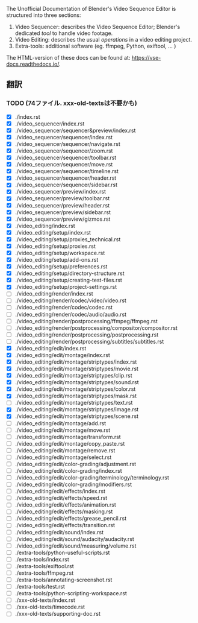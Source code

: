 The Unofficial Documentation of Blender's Video Sequence Editor is structured into three sections:

1. Video Sequencer: describes the Video Sequence Editor; Blender's dedicated _tool_ to handle video footage.
2. Video Editing: describes the usual _operations_ in a video editing project.
3. Extra-tools: additional software (eg. ffmpeg, Python, exiftool, ... )

The HTML-version of these docs can be found at: https://vse-docs.readthedocs.io/.

## 翻訳

### TODO (74ファイル. xxx-old-textsは不要かも)

- [x] ./index.rst
- [x] ./video_sequencer/index.rst
- [x] ./video_sequencer/sequencer&preview/index.rst
- [x] ./video_sequencer/sequencer/index.rst
- [x] ./video_sequencer/sequencer/navigate.rst
- [x] ./video_sequencer/sequencer/zoom.rst
- [x] ./video_sequencer/sequencer/toolbar.rst
- [x] ./video_sequencer/sequencer/move.rst
- [x] ./video_sequencer/sequencer/timeline.rst
- [x] ./video_sequencer/sequencer/header.rst
- [x] ./video_sequencer/sequencer/sidebar.rst
- [x] ./video_sequencer/preview/index.rst
- [x] ./video_sequencer/preview/toolbar.rst
- [x] ./video_sequencer/preview/header.rst
- [x] ./video_sequencer/preview/sidebar.rst
- [x] ./video_sequencer/preview/gizmos.rst
- [x] ./video_editing/index.rst
- [x] ./video_editing/setup/index.rst
- [x] ./video_editing/setup/proxies_technical.rst
- [x] ./video_editing/setup/proxies.rst
- [x] ./video_editing/setup/workspace.rst
- [x] ./video_editing/setup/add-ons.rst
- [x] ./video_editing/setup/preferences.rst
- [x] ./video_editing/setup/directory-structure.rst
- [x] ./video_editing/setup/creating-test-files.rst
- [x] ./video_editing/setup/project-settings.rst
- [ ] ./video_editing/render/index.rst
- [ ] ./video_editing/render/codec/video/video.rst
- [ ] ./video_editing/render/codec/codec.rst
- [ ] ./video_editing/render/codec/audio/audio.rst
- [ ] ./video_editing/render/postprocessing/ffmpeg/ffmpeg.rst
- [ ] ./video_editing/render/postprocessing/compositor/compositor.rst
- [ ] ./video_editing/render/postprocessing/postprocessing.rst
- [ ] ./video_editing/render/postprocessing/subtitles/subtitles.rst
- [x] ./video_editing/edit/index.rst
- [x] ./video_editing/edit/montage/index.rst
- [x] ./video_editing/edit/montage/striptypes/index.rst
- [x] ./video_editing/edit/montage/striptypes/movie.rst
- [x] ./video_editing/edit/montage/striptypes/clip.rst
- [x] ./video_editing/edit/montage/striptypes/sound.rst
- [x] ./video_editing/edit/montage/striptypes/color.rst
- [x] ./video_editing/edit/montage/striptypes/mask.rst
- [ ] ./video_editing/edit/montage/striptypes/text.rst
- [x] ./video_editing/edit/montage/striptypes/image.rst
- [x] ./video_editing/edit/montage/striptypes/scene.rst
- [ ] ./video_editing/edit/montage/add.rst
- [ ] ./video_editing/edit/montage/move.rst
- [ ] ./video_editing/edit/montage/transform.rst
- [ ] ./video_editing/edit/montage/copy_paste.rst
- [ ] ./video_editing/edit/montage/remove.rst
- [ ] ./video_editing/edit/montage/select.rst
- [ ] ./video_editing/edit/color-grading/adjustment.rst
- [ ] ./video_editing/edit/color-grading/index.rst
- [ ] ./video_editing/edit/color-grading/terminology/terminology.rst
- [ ] ./video_editing/edit/color-grading/modifiers.rst
- [ ] ./video_editing/edit/effects/index.rst
- [ ] ./video_editing/edit/effects/speed.rst
- [ ] ./video_editing/edit/effects/animation.rst
- [ ] ./video_editing/edit/effects/masking.rst
- [ ] ./video_editing/edit/effects/grease_pencil.rst
- [ ] ./video_editing/edit/effects/transition.rst
- [ ] ./video_editing/edit/sound/index.rst
- [ ] ./video_editing/edit/sound/audacity/audacity.rst
- [ ] ./video_editing/edit/sound/measuring/volume.rst
- [ ] ./extra-tools/python-useful-scripts.rst
- [ ] ./extra-tools/index.rst
- [ ] ./extra-tools/exiftool.rst
- [ ] ./extra-tools/ffmpeg.rst
- [ ] ./extra-tools/annotating-screenshot.rst
- [ ] ./extra-tools/test.rst
- [ ] ./extra-tools/python-scripting-workspace.rst
- [ ] ./xxx-old-texts/index.rst
- [ ] ./xxx-old-texts/timecode.rst
- [ ] ./xxx-old-texts/supporting-doc.rst
